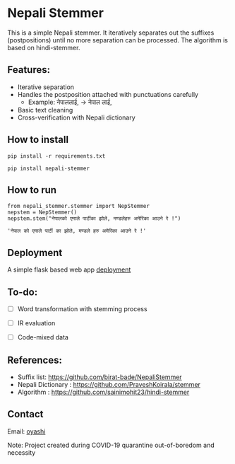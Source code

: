 # Nepali Stemmer

This is a simple Nepali stemmer. It iteratively separates out the suffixes (postpositions) until no more separation can be processed. The algorithm is based on hindi-stemmer.

## Features:
 - Iterative separation
 - Handles the postposition attached with punctuations carefully
     - Example: नेपाललाई, -> नेपाल लाई,
 - Basic text cleaning
 - Cross-verification with Nepali dictionary

## How to install
    pip install -r requirements.txt
    
    pip install nepali-stemmer

## How to run

    from nepali_stemmer.stemmer import NepStemmer
    nepstem = NepStemmer()
    nepstem.stem("नेपालको एमाले पार्टीका झोले, मण्डलेहरु अमेरिका आउने रे !")
    
    'नेपाल को एमाले पार्टी का झोले, मण्डले हरु अमेरिका आउने रे !'


## Deployment

A simple flask based web app [deployment](https://nepali-stemmer.herokuapp.com/)



## To-do:
- [ ] Word transformation with stemming process
- [ ] IR evaluation
- [ ] Code-mixed data


## References:
 - Suffix list: https://github.com/birat-bade/NepaliStemmer
 - Nepali Dictionary : https://github.com/PraveshKoirala/stemmer
 - Algorithm : https://github.com/sainimohit23/hindi-stemmer


## Contact
Email: [oyashi](mailto:oyeshsin@hotmail.com)

Note: Project created during COVID-19 quarantine out-of-boredom and necessity

